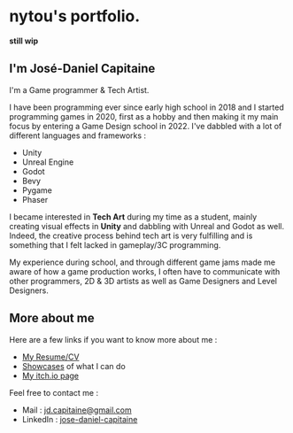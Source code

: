 # nytou's portfolio.

**still wip**
## I'm José-Daniel Capitaine
I'm a Game programmer & Tech Artist.

I have been programming ever since early high school in 2018 and I started programming games in 2020, first as a hobby and then making it my main focus by entering a Game Design school in 2022. I've dabbled with a lot of different languages and frameworks :
- Unity
- Unreal Engine
- Godot
- Bevy
- Pygame
- Phaser

I became interested in **Tech Art** during my time as a student, mainly creating visual effects in **Unity** and dabbling with Unreal and Godot as well. Indeed, the creative process behind tech art is very fulfilling and is something that I felt lacked in gameplay/3C programming.

My experience during school, and through different game jams made me aware of how a game production works, I often have to communicate with other programmers, 2D & 3D artists as well as Game Designers and Level Designers.
## More about me
Here are a few links if you want to know more about me :
- [My Resume/CV](Resume.pdf)
- [Showcases](Showcases/Showcases.md) of what I can do
- [My itch.io page](https://nytouu.itch.io/)

Feel free to contact me :
- Mail : jd.capitaine@gmail.com
- LinkedIn : [jose-daniel-capitaine](https://www.linkedin.com/in/jose-daniel-capitaine/)
